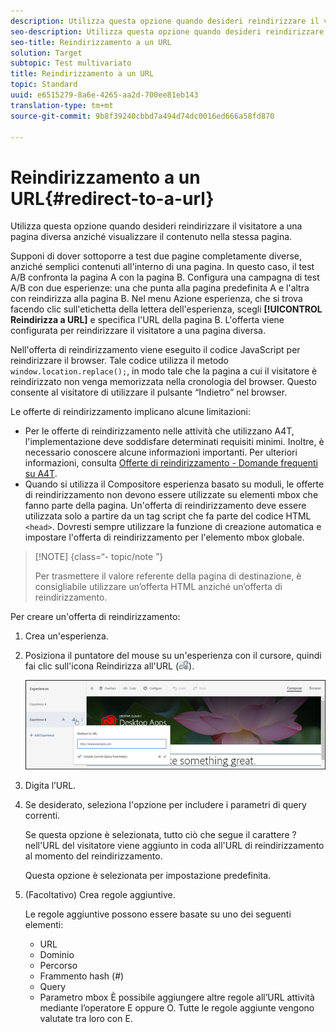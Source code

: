 ```yaml
---
description: Utilizza questa opzione quando desideri reindirizzare il visitatore a una pagina diversa anziché mostrare il contenuto nella stessa pagina.
seo-description: Utilizza questa opzione quando desideri reindirizzare il visitatore a una pagina diversa anziché mostrare il contenuto nella stessa pagina.
seo-title: Reindirizzamento a un URL
solution: Target
subtopic: Test multivariato
title: Reindirizzamento a un URL
topic: Standard
uuid: e6515279-8a6e-4265-aa2d-700ee81eb143
translation-type: tm+mt
source-git-commit: 9b8f39240cbbd7a494d74dc0016ed666a58fd870

---
```



# Reindirizzamento a un URL{#redirect-to-a-url}

Utilizza questa opzione quando desideri reindirizzare il visitatore a una pagina diversa anziché visualizzare il contenuto nella stessa pagina.

Supponi di dover sottoporre a test due pagine completamente diverse, anziché semplici contenuti all&#39;interno di una pagina. In questo caso, il test A/B confronta la pagina A con la pagina B. Configura una campagna di test A/B con due esperienze: una che punta alla pagina predefinita A e l&#39;altra con reindirizza alla pagina B. Nel menu Azione esperienza, che si trova facendo clic sull&#39;etichetta della lettera dell&#39;esperienza, scegli **[!UICONTROL Reindirizza a URL]** e specifica l&#39;URL della pagina B. L&#39;offerta viene configurata per reindirizzare il visitatore a una pagina diversa.

Nell&#39;offerta di reindirizzamento viene eseguito il codice JavaScript per reindirizzare il browser. Tale codice utilizza il metodo `window.location.replace();`, in modo tale che la pagina a cui il visitatore è reindirizzato non venga memorizzata nella cronologia del browser. Questo consente al visitatore di utilizzare il pulsante “Indietro” nel browser.

Le offerte di reindirizzamento implicano alcune limitazioni:

* Per le offerte di reindirizzamento nelle attività che utilizzano A4T, l&#39;implementazione deve soddisfare determinati requisiti minimi. Inoltre, è necessario conoscere alcune informazioni importanti. Per ulteriori informazioni, consulta [Offerte di reindirizzamento - Domande frequenti su A4T](../../c-integrating-target-with-mac/a4t/r-a4t-faq/a4t-faq-redirect-offers.md#concept_21BF213F10E1414A9DCD4A98AF207905).
* Quando si utilizza il Compositore esperienza basato su moduli, le offerte di reindirizzamento non devono essere utilizzate su elementi mbox che fanno parte della pagina. Un&#39;offerta di reindirizzamento deve essere utilizzata solo a partire da un tag script che fa parte del codice HTML `<head>`. Dovresti sempre utilizzare la funzione di creazione automatica e impostare l&#39;offerta di reindirizzamento per l&#39;elemento mbox globale.

>[!NOTE] {class=“- topic/note ”}
>
>Per trasmettere il valore referente della pagina di destinazione, è consigliabile utilizzare un’offerta HTML anziché un’offerta di reindirizzamento.

Per creare un&#39;offerta di reindirizzamento:

1. Crea un&#39;esperienza.
1. Posiziona il puntatore del mouse su un&#39;esperienza con il cursore, quindi fai clic sull&#39;icona Reindirizza all&#39;URL (![](assets/icon_redirect_url.png)).

   ![](assets/exp_actions.png)

1. Digita l’URL.
1. Se desiderato, seleziona l&#39;opzione per includere i parametri di query correnti.

   Se questa opzione è selezionata, tutto ciò che segue il carattere ? nell&#39;URL del visitatore viene aggiunto in coda all&#39;URL di reindirizzamento al momento del reindirizzamento.

   Questa opzione è selezionata per impostazione predefinita.
1. (Facoltativo) Crea regole aggiuntive.

   Le regole aggiuntive possono essere basate su uno dei seguenti elementi:

   * URL
   * Dominio
   * Percorso
   * Frammento hash (#)
   * Query
   * Parametro mbox
   È possibile aggiungere altre regole all’URL attività mediante l’operatore E oppure O. Tutte le regole aggiunte vengono valutate tra loro con E.
